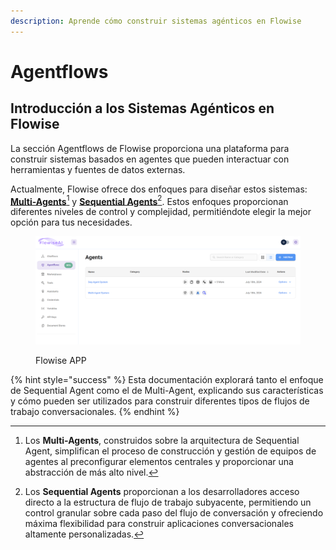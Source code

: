 ```yaml
---
description: Aprende cómo construir sistemas agénticos en Flowise
---
```


# Agentflows

## Introducción a los Sistemas Agénticos en Flowise

La sección Agentflows de Flowise proporciona una plataforma para construir sistemas basados en agentes que pueden interactuar con herramientas y fuentes de datos externas.

Actualmente, Flowise ofrece dos enfoques para diseñar estos sistemas: [**Multi-Agents**](#user-content-fn-1)[^1] y [**Sequential Agents**](#user-content-fn-2)[^2]. Estos enfoques proporcionan diferentes niveles de control y complejidad, permitiéndote elegir la mejor opción para tus necesidades.

<figure><img src="../../../.gitbook/assets/agentflow.png" alt=""><figcaption><p>Flowise APP</p></figcaption></figure>

{% hint style="success" %}
Esta documentación explorará tanto el enfoque de Sequential Agent como el de Multi-Agent, explicando sus características y cómo pueden ser utilizados para construir diferentes tipos de flujos de trabajo conversacionales.
{% endhint %}

[^1]: Los **Multi-Agents**, construidos sobre la arquitectura de Sequential Agent, simplifican el proceso de construcción y gestión de equipos de agentes al preconfigurar elementos centrales y proporcionar una abstracción de más alto nivel.

[^2]: Los **Sequential Agents** proporcionan a los desarrolladores acceso directo a la estructura de flujo de trabajo subyacente, permitiendo un control granular sobre cada paso del flujo de conversación y ofreciendo máxima flexibilidad para construir aplicaciones conversacionales altamente personalizadas.
